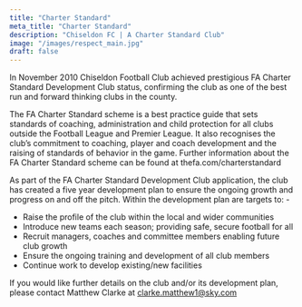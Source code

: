 ```yaml
---
title: "Charter Standard"
meta_title: "Charter Standard"
description: "Chiseldon FC | A Charter Standard Club"
image: "/images/respect_main.jpg"
draft: false
---
```


In November 2010 Chiseldon Football Club achieved prestigious FA Charter Standard Development Club status, confirming the club as one of the best run and forward thinking clubs in the county.

The FA Charter Standard scheme is a best practice guide that sets standards of coaching, administration and child protection for all clubs outside the Football League and Premier League. It also recognises the club’s commitment to coaching, player and coach development and the raising of standards of behavior in the game. Further information about the FA Charter Standard scheme can be found at thefa.com/charterstandard

As part of the FA Charter Standard Development Club application, the club has created a five year development plan to ensure the ongoing growth and progress on and off the pitch. Within the development plan are targets to: -

- Raise the profile of the club within the local and wider communities
- Introduce new teams each season; providing safe, secure football for all
- Recruit managers, coaches and committee members enabling future club growth
- Ensure the ongoing training and development of all club members
- Continue work to develop existing/new facilities

If you would like further details on the club and/or its development plan, please contact Matthew Clarke at clarke.matthew1@sky.com
